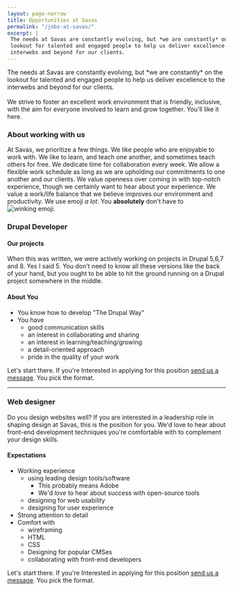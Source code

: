 ```yaml
---
layout: page-narrow
title: Opportunities at Savas
permalink: "/jobs-at-savas/"
excerpt: | 
 The needs at Savas are constantly evolving, but ​*we are constantly*​ on the 
 lookout for talented and engaged people to help us deliver excellence to the 
 interwebs and beyond for our clients.
---
```


<p class="page-description">
  The needs at Savas are constantly evolving, but ​*we are constantly*​ on the 
  lookout for talented and engaged people to help us deliver excellence to the 
  interwebs and beyond for our clients.
  
 <br>
 <br> 
  We strive to foster an excellent work environment that is friendly, inclusive, 
  with the aim 
   for everyone involved to learn and grow together. You'll like it here.
</p>

### About working with us
At Savas, we prioritize a few things. We like people who are enjoyable to work 
with. We like to learn, and teach one another, and sometimes teach others for free. 
We dedicate time for collaboration every week. We allow a flexible work schedule 
as long as we are upholding our commitments to one another and our clients. We 
value openness over coming in with top-notch experience, though we certainly want
to hear about your experience. We value a work/life balance that we believe improves 
our environment and productivity. We use emoji _a lot_. You **absolutely** don't have to 
<img src="http://www.emoji-cheat-sheet.com/graphics/emojis/wink.png" alt="winking emoji" class="emoji">.

### Drupal Developer 

#### Our projects
When this was written, we were actively working on projects in Drupal 5,6,7 and 
8. Yes I said 5. You don't need to know all these versions like the back of your
hand, but you ought to be able to hit the ground running on a Drupal project 
somewhere in the middle. 

#### About You 
+ You know how to develop "The Drupal Way" 
+ You have
  + good communication skills
  + an interest in collaborating and sharing
  + an interest in learning/teaching/growing
  + a detail-oriented approach
  + pride in the quality of your work
  
  
Let's start there. 
If you're Interested in applying for this position 
<a href="/contact">send us a message</a>. You pick the format.

---

### Web designer 

Do you design websites well? If you are interested in a leadership role in 
shaping design at Savas, this is the position for you. We'd love to hear
about front-end development techniques you're comfortable with to complement
your design skills.


#### Expectations
+ Working experience 
  + using leading design tools/software
    + This probably means Adobe
    + We'd *love* to hear about success with open-source tools 
  + designing for web usability
  + designing for user experience 
+ Strong attention to detail
+ Comfort with
  + wireframing 
  + HTML 
  + CSS 
  + Designing for popular CMSes 
  + collaborating with front-end developers

Let's start there. 
If you're Interested in applying for this position 
<a href="/contact">send us a message</a>. You pick the format.
